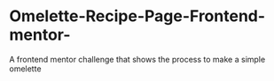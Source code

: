 # Omelette-Recipe-Page-Frontend-mentor-
A frontend mentor challenge that shows the process to make a simple omelette
